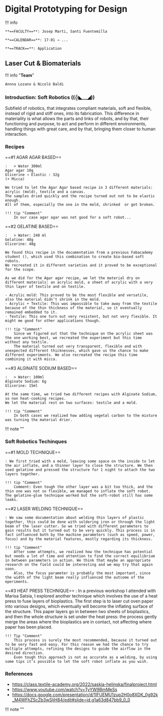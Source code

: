 # Digital Prototyping for Design 

!!! info 
    
    **==FACULTY==**: Josep Marti, Santi Fuentemilla    

    **==CALENDAR==**: 17-01 → ...

    **==TRACK==**: Application

<div style="clear:both;"></div>

## Laser Cut & Biomaterials

!!! info "**Team**"

    Annna Lozano & Nicolò Baldi

### Introduction: Soft Robotics ((╬◣﹏◢))
Subfield of robotics, that integrates compliant materials, soft and flexible, instead of rigid and stiff ones, into its fabrication. This difference in materiality is what allows the parts and links of robots, and by that, their functioning and purpose, to act and perform in different environments, handling things with great care, and by that, bringing them closer to human interaction.

### Recipes

==#1 AGAR AGAR BASED==

    :   > Water 300ml
    Agar agar 10g
    Glicerine → Elastic : 32g
    (+ Micca)
    
    We tried to let the Agar Agar based recipe in 3 different materials: acrylic (mold), textile and a canvas.
    The samples dried quickly and the recipe turned out not to be elastic enough. 
    All of them, especially the one in the mold, shrinked  or got broken.

    !!! tip "Comment"
        In our case agar agar was not good for a soft robot...


==#2 GELATINE BASED==

    :   > Water: 240 ml 
    Gelatine: 48g
    Glicerine: 48g 
    
    We found this recipe in the documentation from a previous Fabacademy student (), which used this combination to create bio-based soft robots. 
    We recreated it in different varieties and it proved to be exceptional for the scope.

    As we did for the Agar agar recipe, we let the material dry on different materials: an acrylic mold, a sheet of acrylic with a very thin layer of textile and on textile.

    - Acrylic mold: This proved to be the most flexible and versatile, also the material didn’t shrink in the mold.
    - Acrylic + Textile: This was impossible to take away from the textile because of the thin thickness of the material, so it eventually remained embedded to it.
    - Textile: This one turn out very resistent, but not very flexible. It might me good for other applications though.

    !!! tip "Comment"
        Since we figured out that the technique on the acrylic sheet was the one working best, we recreated the experiment but this time without any textile. 
        The material turned out very transparent, flexible and with unexpected different thicknesses, which gave us the chance to make different experiments. We also recreated the recipe this time combining it with micca.


==#3 ALGINATE SODIUM BASED==

    :   > Water: 100ml 
    Alginate Sodium: 6g
    Glicerine: 15ml

    At the same time, we tried two different recipes with Alginate Sodium, so non heat-cooking recipes.
    We let the material rest on two surfaces: textile and a mold.
    
    !!! tip "Comment"
        In both cases we realized how adding vegetal carbon to the mixture was turning the material drier.

!!! note ""

### Soft Robotics Techinques

==#1 MOLD TECHNIQUE==

    : We first tried with a mold, leaving some space on the inside to let the air inflate, and a thinner layer to close the structure. We then used gelatine and pressed the structure for 1 night to attach the two layers together.

    !!! tip "Comment"
        Comment: Even tough the other layer was a bit too thick, and the thin one was not so flexible, we managed to inflate the soft robot. The gelatine-glue technique worked but the soft-robot still has some leaks.

==#2 LASER WELDING TECHNIQUE==

    : We saw some documentation about welding thin layers of plastic together, this could be done with soldering iron or through the light beam of the laser cutter. So we tried with different parameters to gain results but it turned out to be very quickly. This process is in fact influenced both by the machine parameters (such as speed, power, focus) and by the material features, mostly regarding its thickness. 

    !!! tip "Comment"
        After some attempts, we realized how the technique has potential but needs a lot of time and attention to find the correct equilibrium in between parameters in action. We think that maybe an appropriate research on the field could be interesting and we may try that again soon.
        Also, the focus parameter is probably the most important, since the width of the light beam really influenced the outcome of the eperiments.

==#3 HEAT PRESS TECHNIQUE==
    : In a previous workshop I attended with Marisa Satsia, I explored another technique which involves the use of a heat press to fuse layers of bioplastics. The first step is to laser cut oven paper into various designs, which eventually will become the inflating surface of the structure. This paper layers go in between two sheets of bioplastics, and then the whole structure is set under the heat press: the process gently merge the areas where the bioplastics are in contact, not affecting where paper has been placed. 

    !!! Tip "Comment"
        This process is surely the most recommended, because it turned out to be very fast and easy. For this reason we had the chance to try multiple attempts, refining the designs to guide the airflow in the desired direction.
        Even tough this approach is not as accurate as a welding, by using some tips it’s possible to let the soft robot inflate as you wish.   

### References
- https://class.textile-academy.org/2022/saskia-helinska/finalproject.html
- https://www.youtube.com/watch?v=TyYW9BmMeSs
- https://docs.google.com/presentation/d/1IFUEMU1zup2H0o8XDK_0g92k_M4WFhZScZb3wSIjH84/edit#slide=id.g1a63d847bb9_0_0

!!! note ""
